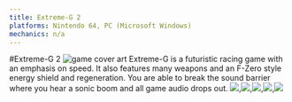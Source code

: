```yaml
---
title: Extreme-G 2
platforms: Nintendo 64, PC (Microsoft Windows)
mechanics: n/a
---
```

#Extreme-G 2
![game cover art](//images.igdb.com/igdb/image/upload/t_thumb/qedx7zjcccfvo6jcm1kz.jpg "Logo Title Text 1")
Extreme-G is a futuristic racing game with an emphasis on speed. It also features many weapons and an F-Zero style energy shield and regeneration. You are able to break the sound barrier where you hear a sonic boom and all game audio drops out.
<img src="//images.igdb.com/igdb/image/upload/t_thumb/q9vu7zuckyaxl3mpdzzy.jpg"/>,<img src="//images.igdb.com/igdb/image/upload/t_thumb/e5nhrq13qbb3dx23w7m1.jpg"/>,<img src="//images.igdb.com/igdb/image/upload/t_thumb/a5koeqcqts2759yqczb6.jpg"/>,<img src="//images.igdb.com/igdb/image/upload/t_thumb/tbunbxxbjochwexyv646.jpg"/>,<img src="//images.igdb.com/igdb/image/upload/t_thumb/feyfg976fg7ikqy83i0z.jpg"/>
